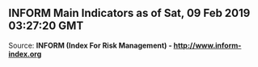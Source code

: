 ## INFORM Main Indicators as of Sat, 09 Feb 2019 03:27:20 GMT

Source: **INFORM (Index For Risk Management) - http://www.inform-index.org**